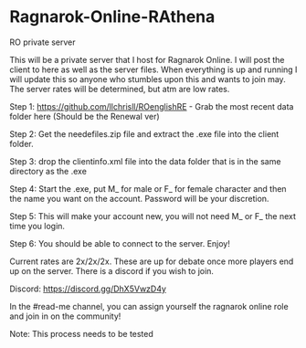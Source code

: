 # Ragnarok-Online-RAthena
RO private server

This will be a private server that I host for Ragnarok Online. I will post the client to here as well as the server files. When everything is up and running I will update this so anyone who stumbles upon this and wants to join may. The server rates will be determined, but atm are low rates. 

Step 1: https://github.com/llchrisll/ROenglishRE - Grab the most recent data folder here (Should be the Renewal ver)

Step 2: Get the needefiles.zip file and extract the .exe file into the client folder.

Step 3: drop the clientinfo.xml file into the data folder that is in the same directory as the .exe

Step 4: Start the .exe, put M_ for male or F_ for female character and then the name you want on the account. Password will be your discretion.

Step 5: This will make your account new, you will not need M_ or F_ the next time you login. 

Step 6: You should be able to connect to the server. Enjoy!

Current rates are 2x/2x/2x. These are up for debate once more players end up on the server. There is a discord if you wish to join.

Discord: https://discord.gg/DhX5VwzD4y

In the #read-me channel, you can assign yourself the ragnarok online role and join in on the community! 

Note: This process needs to be tested
